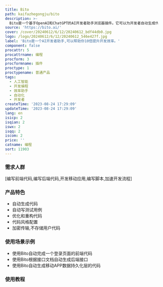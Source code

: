 ```yaml
---
title: Bito
path: kaifazhegongju/bito
description: >-
  Bito是一个基于OpenAI和ChatGPT的AI开发者助手浏览器插件。它可以为开发者自动生成代码、写测试用例、优化代码等,极大地提高开发效率。Bito易于安装使用,支持代码风格配置,所有数据均加密传输,绝不存储用户代码,确保开发者的数据安全。Bito可以自动完成代码编写的大部分工作,让开发者更专注于创造性编码,真正提升10倍工作效率!
source: 'https://bito.ai/'
cover: /cover/20240612/6/12/20240612_bdf44db0.jpg
logo: /logo/20240612/6/12/20240612_546e427f.jpg
label: 'Bito是一个AI开发者助手,可以帮助你10倍提升开发效率。'
component: false
procattr: 5
procattrname: 编程
procform: 3
procformname: 插件
proctype: 1
proctypename: 普通产品
tags:
  - 人工智能
  - 开发编程
  - 效率助手
  - 自动化
  - 开发者
createTime: '2023-08-24 17:29:09'
updateTime: '2023-08-24 17:29:09'
lang: en
isicp: 2
isqian: 2
iswx: 2
isqq: 2
iscom: 2
price: ''
catname: 编程
sort: 11903
---
```




### 需求人群
[编写前端代码,编写后端代码,开发移动应用,编写脚本,加速开发流程]

### 产品特色
- 自动生成代码
- 自动写测试用例
- 优化和重构代码
- 代码风格配置
- 加密传输,不存储用户代码

### 使用场景示例
- 使用Bito自动完成一个登录页面的前端代码
- 使用Bito根据接口文档自动生成后端接口
- 使用Bito自动生成移动APP数据持久化层的代码

### 使用教程


  
